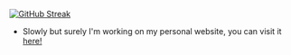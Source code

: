 [![GitHub Streak](https://streak-stats.demolab.com/?user=Trizzole&theme=radical)](https://git.io/streak-stats)

- Slowly but surely I'm working on my personal website, you can visit it [here!](https://thomasqmd.quarto.pub/website/)

<!--
**Trizzole/Trizzole** is a ✨ _special_ ✨ repository because its `README.md` (this file) appears on your GitHub profile.

Here are some ideas to get you started:

- 🔭 I’m currently working on ...
- 🌱 I’m currently learning ...
- 👯 I’m looking to collaborate on ...
- 🤔 I’m looking for help with ...
- 💬 Ask me about ...
- 📫 How to reach me: ...
- 😄 Pronouns: ...
- ⚡ Fun fact: ...
-->
